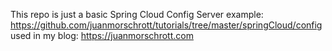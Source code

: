 This repo is just a basic Spring Cloud Config Server 
example: https://github.com/juanmorschrott/tutorials/tree/master/springCloud/config 
used in my blog: https://juanmorschrott.com
